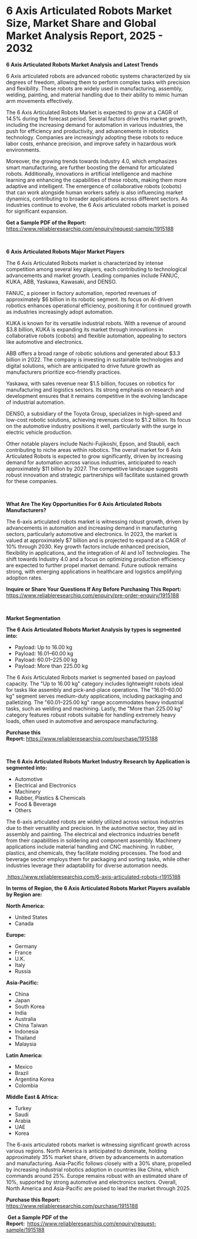 <p><h1>6 Axis Articulated Robots Market Size, Market Share and Global Market Analysis Report, 2025 - 2032</h1></p><p><strong>6 Axis Articulated Robots Market Analysis and Latest Trends</strong></p>
<p><p>6 Axis articulated robots are advanced robotic systems characterized by six degrees of freedom, allowing them to perform complex tasks with precision and flexibility. These robots are widely used in manufacturing, assembly, welding, painting, and material handling due to their ability to mimic human arm movements effectively.</p><p>The 6 Axis Articulated Robots Market is expected to grow at a CAGR of 14.5% during the forecast period. Several factors drive this market growth, including the increasing demand for automation in various industries, the push for efficiency and productivity, and advancements in robotics technology. Companies are increasingly adopting these robots to reduce labor costs, enhance precision, and improve safety in hazardous work environments.</p><p>Moreover, the growing trends towards Industry 4.0, which emphasizes smart manufacturing, are further boosting the demand for articulated robots. Additionally, innovations in artificial intelligence and machine learning are enhancing the capabilities of these robots, making them more adaptive and intelligent. The emergence of collaborative robots (cobots) that can work alongside human workers safely is also influencing market dynamics, contributing to broader applications across different sectors. As industries continue to evolve, the 6 Axis articulated robots market is poised for significant expansion.</p></p>
<p><strong>Get a Sample PDF of the Report:&nbsp;</strong> <a href="https://www.reliableresearchiq.com/enquiry/request-sample/1915188?utm_campaign=1876&utm_medium=2&utm_source=Github&utm_content=ia&utm_term=12042025&utm_id=6-axis-articulated-robots">https://www.reliableresearchiq.com/enquiry/request-sample/1915188</a></p>
<p>&nbsp;</p>
<p><strong>6 Axis Articulated Robots Major Market Players</strong></p>
<p><p>The 6 Axis Articulated Robots market is characterized by intense competition among several key players, each contributing to technological advancements and market growth. Leading companies include FANUC, KUKA, ABB, Yaskawa, Kawasaki, and DENSO. </p><p>FANUC, a pioneer in factory automation, reported revenues of approximately $6 billion in its robotic segment. Its focus on AI-driven robotics enhances operational efficiency, positioning it for continued growth as industries increasingly adopt automation.</p><p>KUKA is known for its versatile industrial robots. With a revenue of around $3.8 billion, KUKA is expanding its market through innovations in collaborative robots (cobots) and flexible automation, appealing to sectors like automotive and electronics.</p><p>ABB offers a broad range of robotic solutions and generated about $3.3 billion in 2022. The company is investing in sustainable technologies and digital solutions, which are anticipated to drive future growth as manufacturers prioritize eco-friendly practices.</p><p>Yaskawa, with sales revenue near $1.5 billion, focuses on robotics for manufacturing and logistics sectors. Its strong emphasis on research and development ensures that it remains competitive in the evolving landscape of industrial automation.</p><p>DENSO, a subsidiary of the Toyota Group, specializes in high-speed and low-cost robotic solutions, achieving revenues close to $1.2 billion. Its focus on the automotive industry positions it well, particularly with the surge in electric vehicle production.</p><p>Other notable players include Nachi-Fujikoshi, Epson, and Staubli, each contributing to niche areas within robotics. The overall market for 6 Axis Articulated Robots is expected to grow significantly, driven by increasing demand for automation across various industries, anticipated to reach approximately $11 billion by 2027. The competitive landscape suggests robust innovation and strategic partnerships will facilitate sustained growth for these companies.</p></p>
<p>&nbsp;</p>
<p><strong>What Are The Key Opportunities For 6 Axis Articulated Robots Manufacturers?</strong></p>
<p><p>The 6-axis articulated robots market is witnessing robust growth, driven by advancements in automation and increasing demand in manufacturing sectors, particularly automotive and electronics. In 2023, the market is valued at approximately $7 billion and is projected to expand at a CAGR of 10% through 2030. Key growth factors include enhanced precision, flexibility in applications, and the integration of AI and IoT technologies. The shift towards Industry 4.0 and a focus on optimizing production efficiency are expected to further propel market demand. Future outlook remains strong, with emerging applications in healthcare and logistics amplifying adoption rates.</p></p>
<p><strong>Inquire or Share Your Questions If Any Before Purchasing This Report:</strong> <a href="https://www.reliableresearchiq.com/enquiry/pre-order-enquiry/1915188?utm_campaign=1876&utm_medium=2&utm_source=Github&utm_content=ia&utm_term=12042025&utm_id=6-axis-articulated-robots">https://www.reliableresearchiq.com/enquiry/pre-order-enquiry/1915188</a></p>
<p>&nbsp;</p>
<p><strong>Market Segmentation</strong></p>
<p><strong>The 6 Axis Articulated Robots Market Analysis by types is segmented into:</strong></p>
<p><ul><li>Payload: Up to 16.00 kg</li><li>Payload: 16.01–60.00 kg</li><li>Payload: 60.01–225.00 kg</li><li>Payload: More than 225.00 kg</li></ul></p>
<p><p>The 6 Axis Articulated Robots market is segmented based on payload capacity. The "Up to 16.00 kg" category includes lightweight robots ideal for tasks like assembly and pick-and-place operations. The "16.01–60.00 kg" segment serves medium-duty applications, including packaging and palletizing. The "60.01–225.00 kg" range accommodates heavy industrial tasks, such as welding and machining. Lastly, the "More than 225.00 kg" category features robust robots suitable for handling extremely heavy loads, often used in automotive and aerospace manufacturing.</p></p>
<p><strong>Purchase this Report:&nbsp;</strong><a href="https://www.reliableresearchiq.com/purchase/1915188?utm_campaign=1876&utm_medium=2&utm_source=Github&utm_content=ia&utm_term=12042025&utm_id=6-axis-articulated-robots">https://www.reliableresearchiq.com/purchase/1915188</a></p>
<p>&nbsp;</p>
<p><strong>The 6 Axis Articulated Robots Market Industry Research by Application is segmented into:</strong></p>
<p><ul><li>Automotive</li><li>Electrical and Electronics</li><li>Machinery</li><li>Rubber, Plastics & Chemicals</li><li>Food & Beverage</li><li>Others</li></ul></p>
<p><p>The 6-axis articulated robots are widely utilized across various industries due to their versatility and precision. In the automotive sector, they aid in assembly and painting. The electrical and electronics industries benefit from their capabilities in soldering and component assembly. Machinery applications include material handling and CNC machining. In rubber, plastics, and chemicals, they facilitate molding processes. The food and beverage sector employs them for packaging and sorting tasks, while other industries leverage their adaptability for diverse automation needs.</p></p>
<p><a href="https://www.reliableresearchiq.com/6-axis-articulated-robots-r1915188?utm_campaign=1876&utm_medium=2&utm_source=Github&utm_content=ia&utm_term=12042025&utm_id=6-axis-articulated-robots">&nbsp;https://www.reliableresearchiq.com/6-axis-articulated-robots-r1915188</a></p>
<p><strong>In terms of Region, the 6 Axis Articulated Robots Market Players available by Region are:</strong></p>
<p>
    <p> <strong> North America: </strong>
        <ul>
            <li>United States</li>
            <li>Canada</li>
        </ul>
        </p> 
    <p> <strong> Europe: </strong>
        <ul>
            <li>Germany</li>
            <li>France</li>
            <li>U.K.</li>
            <li>Italy</li>
            <li>Russia</li>
        </ul>
        </p> 
    <p> <strong> Asia-Pacific: </strong>
        <ul>
            <li>China</li>
            <li>Japan</li>
            <li>South Korea</li>
            <li>India</li>
            <li>Australia</li>
            <li>China Taiwan</li>
            <li>Indonesia</li>
            <li>Thailand</li>
            <li>Malaysia</li>
        </ul>
        </p> 
    <p> <strong> Latin America: </strong>
        <ul>
            <li>Mexico</li>
            <li>Brazil</li>
            <li>Argentina Korea</li>
            <li>Colombia</li>
        </ul>
        </p> 
    <p> <strong> Middle East & Africa: </strong>
        <ul>
            <li>Turkey</li>
            <li>Saudi</li>
            <li>Arabia</li>
            <li>UAE</li>
            <li>Korea</li>
        </ul>
    </p>
    </p>
<p><p>The 6-axis articulated robots market is witnessing significant growth across various regions. North America is anticipated to dominate, holding approximately 35% market share, driven by advancements in automation and manufacturing. Asia-Pacific follows closely with a 30% share, propelled by increasing industrial robotics adoption in countries like China, which commands around 25%. Europe remains robust with an estimated share of 10%, supported by strong automotive and electronics sectors. Overall, North America and Asia-Pacific are poised to lead the market through 2025.</p></p>
<p><strong>Purchase this Report: </strong><a href="https://www.reliableresearchiq.com/purchase/1915188?utm_campaign=1876&utm_medium=2&utm_source=Github&utm_content=ia&utm_term=12042025&utm_id=6-axis-articulated-robots">https://www.reliableresearchiq.com/purchase/1915188</a></p>
<p>&nbsp;<strong>Get a Sample PDF of the Report:&nbsp;&nbsp;</strong><a href="https://www.reliableresearchiq.com/enquiry/request-sample/1915188?utm_campaign=1876&utm_medium=2&utm_source=Github&utm_content=ia&utm_term=12042025&utm_id=6-axis-articulated-robots">https://www.reliableresearchiq.com/enquiry/request-sample/1915188</a></p>
<p><strong></strong></p>
<p><p></p><p></p><p></p></p>